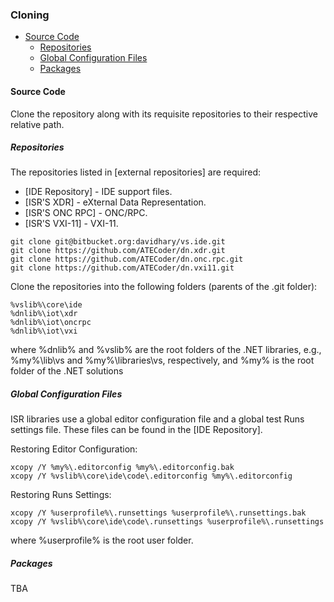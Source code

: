 ### Cloning

- [Source Code](#Source-Code)
  - [Repositories](#Repositories)
  - [Global Configuration Files](#Global-Configuration-Files)
  - [Packages](#Packages)

#### Source Code
Clone the repository along with its requisite repositories to their respective relative path.

##### Repositories
The repositories listed in [external repositories] are required:
* [IDE Repository] - IDE support files.
* [ISR'S XDR] - eXternal Data Representation.
* [ISR'S ONC RPC] - ONC/RPC.
* [ISR'S VXI-11] - VXI-11.

```
git clone git@bitbucket.org:davidhary/vs.ide.git
git clone https://github.com/ATECoder/dn.xdr.git
git clone https://github.com/ATECoder/dn.onc.rpc.git
git clone https://github.com/ATECoder/dn.vxi11.git
```

Clone the repositories into the following folders (parents of the .git folder):
```
%vslib%\core\ide
%dnlib%\iot\xdr
%dnlib%\iot\oncrpc
%dnlib%\iot\vxi
```
where %dnlib% and %vslib% are  the root folders of the .NET libraries, e.g., %my%\lib\vs 
and %my%\libraries\vs, respectively, and %my% is the root folder of the .NET solutions

##### Global Configuration Files
ISR libraries use a global editor configuration file and a global test Runs settings file. 
These files can be found in the [IDE Repository].

Restoring Editor Configuration:
```
xcopy /Y %my%\.editorconfig %my%\.editorconfig.bak
xcopy /Y %vslib%\core\ide\code\.editorconfig %my%\.editorconfig
```

Restoring Runs Settings:
```
xcopy /Y %userprofile%\.runsettings %userprofile%\.runsettings.bak
xcopy /Y %vslib%\core\ide\code\.runsettings %userprofile%\.runsettings
```
where %userprofile% is the root user folder.

##### Packages
TBA

